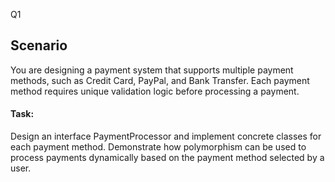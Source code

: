 Q1
## Scenario
You are designing a payment system that supports multiple payment methods, such as Credit Card, PayPal, and Bank Transfer. Each payment method requires unique validation logic before processing a payment.
#### Task:
Design an interface PaymentProcessor and implement concrete classes for each payment method. Demonstrate how polymorphism can be used to process payments dynamically based on the payment method selected by a user.